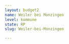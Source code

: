 ```yaml
---
layout: budget2
name: Weiler bei Monzingen
level: kommune
state: RP
slug: Weiler-bei-Monzingen

---
```



